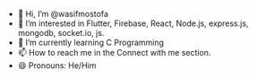 - 👋 Hi, I’m @wasifmostofa
- 👀 I’m interested in Flutter, Firebase, React, Node.js, express.js, mongodb, socket.io, js. 
- 🌱 I’m currently learning C Programming
- 📫 How to reach me in the Connect with me  section.
- 😄 Pronouns: He/Him


<!---
wasifmostofa/wasifmostofa is a ✨ special ✨ repository because its `README.md` (this file) appears on your GitHub profile.
You can click the Preview link to take a look at your changes.
--->
